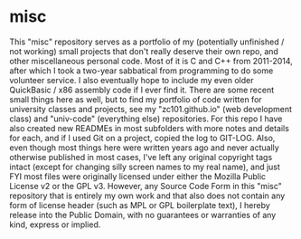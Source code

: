 # misc
This "misc" repository serves as a portfolio of my (potentially unfinished / not working) small projects that don't really deserve their own repo, and other miscellaneous personal code. Most of it is C and C++ from 2011-2014, after which I took a two-year sabbatical from programming to do some volunteer service. I also eventually hope to include my even older QuickBasic / x86 assembly code if I ever find it. There are some recent small things here as well, but to find my portfolio of code written for university classes and projects, see my "zc101.github.io" (web development class) and "univ-code" (everything else) repositories.
For this repo I have also created new READMEs in most subfolders with more notes and details for each, and if I used Git on a project, copied the log to GIT-LOG. Also, even though most things here were written years ago and never actually otherwise published in most cases, I've left any original copyright tags intact (except for changing silly screen names to my real name), and just FYI most files were originally licensed under either the Mozilla Public License v2 or the GPL v3.
However, any Source Code Form in this "misc" repository that is entirely my own work and that also does not contain any form of license header (such as MPL or GPL boilerplate text), I hereby release into the Public Domain, with no guarantees or warranties of any kind, express or implied.
